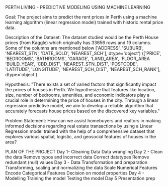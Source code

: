  PERTH LIVING - PREDICTIVE MODELING USING MACHINE LEARNING

Goal: The project aims to predict the rent prices in Perth using a machine learning algorithm (linear regression model) trained with historic rental price data.

Description of the Dataset:
The dataset studied would be the Perth House prices (from Kaggle) which originally has 33656 rows and 19 columns. 
 Some of the columns are mentioned below 
 ['ADDRESS', 'SUBURB', 'NEAREST_STN', 'DATE_SOLD', 'NEAREST_SCH'], dtype='object')
(['PRICE', 'BEDROOMS', 'BATHROOMS', 'GARAGE', 'LAND_AREA', 'FLOOR_AREA 'BUILD_YEAR', 'CBD_DIST', 'NEAREST_STN_DIST', 'POSTCODE', 'LATITUDE', 'LONGITUDE', 'NEAREST_SCH_DIST', 'NEAREST_SCH_RANK'],
      dtype='object')


Hypothesis:
"There exists a set of varied factors that significantly impact the prices of houses in Perth. We hypothesize that features like location, size, number of bedrooms, amenities, and economic indicators play a crucial role in determining the price of houses in the city. Through a linear regression predictive model, we aim to develop a reliable algorithm that accurately forecasts house prices based on the discovered key variables."

Problem Statement:
How can we assist homebuyers and realtors in making informed decisions regarding real estate transactions by using a Linear Regression model trained with the help of a comprehensive dataset that explores various spatial, logistic, and geosocial features of houses in the area? 

PLAN OF THE PROJECT 
Day 1- Cleaning Data Data wrangling 
Day 2 - Clean the data
Remove typos and incorrect data
Correct datatypes
Remove redundant (null) values
Day 3 - Data Transformation and preparation
Transforming, scaling and normalizing the data
Scale Numerical Features
Encode Categorical Features
Decision on model properties
Day 4 - Modelling
Training the model
Testing the model
Day 5
Presentation prep


